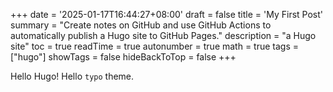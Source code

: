 +++
date = '2025-01-17T16:44:27+08:00'
draft = false
title = 'My First Post'
summary = "Create notes on GitHub and use GitHub Actions to automatically publish a Hugo site to GitHub Pages."
description = "a Hugo site"
toc = true
readTime = true
autonumber = true
math = true
tags = ["hugo"]
showTags = false
hideBackToTop = false
+++

Hello Hugo! Hello `typo` theme.